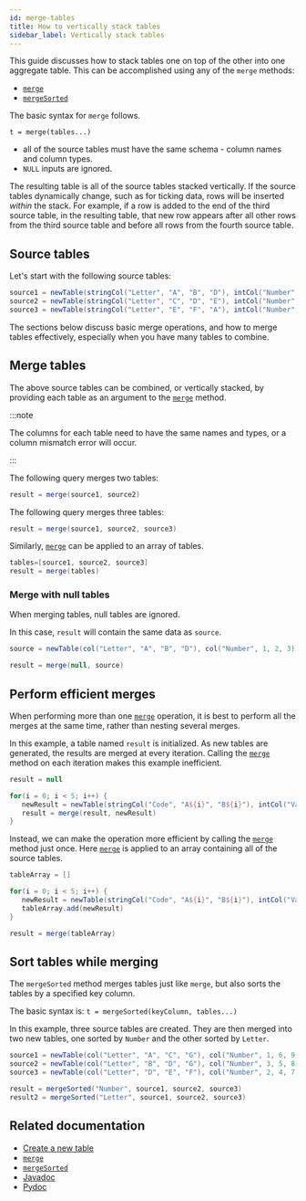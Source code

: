 ```yaml
---
id: merge-tables
title: How to vertically stack tables
sidebar_label: Vertically stack tables
---
```


This guide discusses how to stack tables one on top of the other into one aggregate table. This can be accomplished using any of the `merge` methods:

- [`merge`](../reference/table-operations/merge/merge.md)
- [`mergeSorted`](../reference/table-operations/merge/merge-sorted.md)

The basic syntax for `merge` follows.

`t = merge(tables...)`

- all of the source tables must have the same schema - column names and column types.
- `NULL` inputs are ignored.

The resulting table is all of the source tables stacked vertically. If the source tables dynamically change, such as for ticking data, rows will be inserted _within_ the stack. For example, if a row is added to the end of the third source table, in the resulting table, that new row appears after all other rows from the third source table and before all rows from the fourth source table.

## Source tables

Let's start with the following source tables:

```groovy test-set=1 order=source1,source2,source3
source1 = newTable(stringCol("Letter", "A", "B", "D"), intCol("Number", 1, 2, 3))
source2 = newTable(stringCol("Letter", "C", "D", "E"), intCol("Number", 14, 15, 16))
source3 = newTable(stringCol("Letter", "E", "F", "A"), intCol("Number", 22, 25, 27))
```

The sections below discuss basic merge operations, and how to merge tables effectively, especially when you have many tables to combine.

## Merge tables

The above source tables can be combined, or vertically stacked, by providing each table as an argument to the [`merge`](../reference/table-operations/merge/merge.md) method.

:::note

The columns for each table need to have the same names and types, or a column mismatch error will occur.

:::

The following query merges two tables:

```groovy test-set=1
result = merge(source1, source2)
```

The following query merges three tables:

```groovy test-set=1
result = merge(source1, source2, source3)
```

Similarly, [`merge`](../reference/table-operations/merge/merge.md) can be applied to an array of tables.

```groovy test-set=1
tables=[source1, source2, source3]
result = merge(tables)
```

### Merge with null tables

When merging tables, null tables are ignored.

In this case, `result` will contain the same data as `source`.

```groovy order=source,result
source = newTable(col("Letter", "A", "B", "D"), col("Number", 1, 2, 3))

result = merge(null, source)
```

## Perform efficient merges

When performing more than one [`merge`](../reference/table-operations/merge/merge.md) operation, it is best to perform all the merges at the same time, rather than nesting several merges.

In this example, a table named `result` is initialized. As new tables are generated, the results are merged at every iteration. Calling the [`merge`](../reference/table-operations/merge/merge.md) method on each iteration makes this example inefficient.

```groovy order=result
result = null

for(i = 0; i < 5; i++) {
   newResult = newTable(stringCol("Code", "A${i}", "B${i}"), intCol("Val", i, 10*i))
   result = merge(result, newResult)
}
```

Instead, we can make the operation more efficient by calling the [`merge`](../reference/table-operations/merge/merge.md) method just once. Here [`merge`](../reference/table-operations/merge/merge.md) is applied to an array containing all of the source tables.

```groovy order=result
tableArray = []

for(i = 0; i < 5; i++) {
   newResult = newTable(stringCol("Code", "A${i}", "B${i}"), intCol("Val", i, 10*i))
   tableArray.add(newResult)
}

result = merge(tableArray)
```

## Sort tables while merging

The `mergeSorted` method merges tables just like `merge`, but also sorts the tables by a specified key column.

The basic syntax is:
`t = mergeSorted(keyColumn, tables...)`

In this example, three source tables are created. They are then merged into two new tables, one sorted by `Number` and the other sorted by `Letter`.

```groovy order=source1,source2,source3,result
source1 = newTable(col("Letter", "A", "C", "G"), col("Number", 1, 6, 9))
source2 = newTable(col("Letter", "B", "D", "G"), col("Number", 3, 5, 8))
source3 = newTable(col("Letter", "D", "E", "F"), col("Number", 2, 4, 7))

result = mergeSorted("Number", source1, source2, source3)
result2 = mergeSorted("Letter", source1, source2, source3)
```

## Related documentation

- [Create a new table](./new-table.md)
- [`merge`](../reference/table-operations/merge/merge.md)
- [`mergeSorted`](../reference/table-operations/merge/merge-sorted.md)
- [Javadoc](<https://deephaven.io/core/javadoc/io/deephaven/engine/util/TableTools.html#merge(java.util.Collection)>)
- [Pydoc](https://deephaven.io/core/pydoc/code/deephaven.TableTools.html?highlight=merge#deephaven.TableTools.merge)
